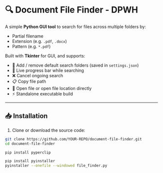 # 🔍 Document File Finder - DPWH

A simple **Python GUI tool** to search for files across multiple folders by:
- Partial filename  
- Extension (e.g. `.pdf`, `.docx`)  
- Pattern (e.g. `*.pdf`)  

Built with **Tkinter** for GUI, and supports:
- 📂 Add / remove default search folders (saved in `settings.json`)  
- 🚀 Live progress bar while searching  
- ❌ Cancel ongoing search  
- 📋 Copy file path  
- 📂 Open file or open file location directly  
- ⚡ Standalone executable build  

---

## 📥 Installation

1. Clone or download the source code:

```bash
git clone https://github.com/YOUR-REPO/document-file-finder.git
cd document-file-finder

pip install pyperclip

pip install pyinstaller
pyinstaller --onefile --windowed file_finder.py
